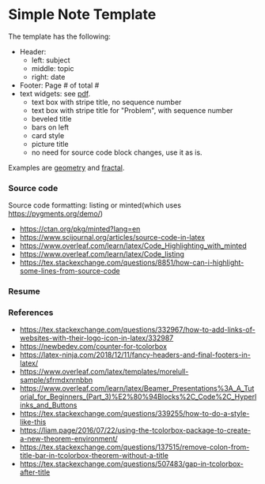 # Simple Note Template

The template has the following:
- Header:
    - left: subject
    - middle: topic
    - right: date
- Footer: Page # of total #
- text widgets: see [pdf](out/text_color_box_test.pdf).
    - text box with stripe title, no sequence number
    - text box with stripe title for "Problem", with sequence number
    - beveled title
    - bars on left
    - card style
    - picture title
    - no need for source code block changes, use it as is.

Examples are [geometry](out/example_geometry.pdf) and [fractal](out/example_fractal.pdf).

### Source code
Source code formatting: listing or minted(which uses https://pygments.org/demo/)
- https://ctan.org/pkg/minted?lang=en
- https://www.scijournal.org/articles/source-code-in-latex
- https://www.overleaf.com/learn/latex/Code_Highlighting_with_minted
- https://www.overleaf.com/learn/latex/Code_listing
- https://tex.stackexchange.com/questions/8851/how-can-i-highlight-some-lines-from-source-code

### Resume

### References

- https://tex.stackexchange.com/questions/332967/how-to-add-links-of-websites-with-their-logo-icon-in-latex/332987
- https://newbedev.com/counter-for-tcolorbox
- https://latex-ninja.com/2018/12/11/fancy-headers-and-final-footers-in-latex/
- https://www.overleaf.com/latex/templates/morelull-sample/sfrmdxnrnbbn
- https://www.overleaf.com/learn/latex/Beamer_Presentations%3A_A_Tutorial_for_Beginners_(Part_3)%E2%80%94Blocks%2C_Code%2C_Hyperlinks_and_Buttons
- https://tex.stackexchange.com/questions/339255/how-to-do-a-style-like-this
- https://liam.page/2016/07/22/using-the-tcolorbox-package-to-create-a-new-theorem-environment/
- https://tex.stackexchange.com/questions/137515/remove-colon-from-title-bar-in-tcolorbox-theorem-without-a-title
- https://tex.stackexchange.com/questions/507483/gap-in-tcolorbox-after-title
